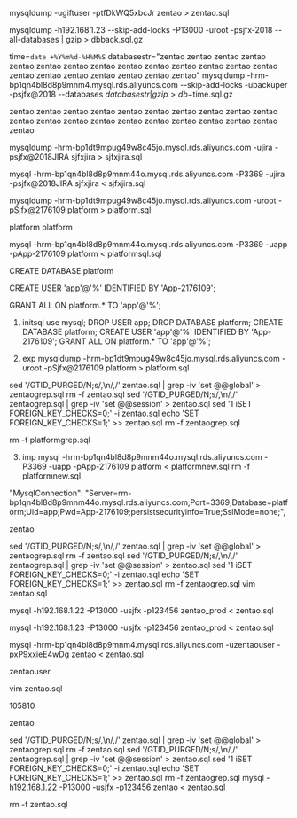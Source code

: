 
mysqldump -ugiftuser -ptfDkWQ5xbcJr zentao > zentao.sql

mysqldump -h192.168.1.23 --skip-add-locks -P13000 -uroot -psjfx-2018 --all-databases | gzip > dbback.sql.gz

time=`date +%Y%m%d-%H%M%S`
databasestr="zentao zentao zentao zentao zentao zentao zentao zentao zentao zentao zentao zentao zentao zentao zentao zentao zentao zentao zentao zentao zentao"
mysqldump -hrm-bp1qn4bl8d8p9mnm4.mysql.rds.aliyuncs.com --skip-add-locks -ubackuper -psjfx@2018 --databases $databasestr | gzip > db-$time.sql.gz


zentao zentao zentao zentao zentao zentao zentao zentao zentao zentao zentao zentao zentao zentao zentao zentao zentao zentao zentao zentao zentao 


 mysqldump -hrm-bp1dt9mpug49w8c45jo.mysql.rds.aliyuncs.com -ujira -psjfx@2018JIRA sjfxjira > sjfxjira.sql



mysql -hrm-bp1qn4bl8d8p9mnm44o.mysql.rds.aliyuncs.com -P3369 -ujira -psjfx@2018JIRA sjfxjira < sjfxjira.sql


mysqldump -hrm-bp1dt9mpug49w8c45jo.mysql.rds.aliyuncs.com -uroot -pSjfx@2176109 platform > platform.sql

platform
platform

mysql -hrm-bp1qn4bl8d8p9mnm44o.mysql.rds.aliyuncs.com -P3369 -uapp -pApp-2176109 platform < platformsql.sql

CREATE DATABASE platform

CREATE USER 'app'@'%' IDENTIFIED BY 'App-2176109';

GRANT ALL ON platform.* TO 'app'@'%';


1. initsql
use mysql;
DROP USER  app;
DROP DATABASE platform;
CREATE DATABASE platform;
CREATE USER 'app'@'%' IDENTIFIED BY 'App-2176109';
GRANT ALL ON platform.* TO 'app'@'%';

2. exp
mysqldump -hrm-bp1dt9mpug49w8c45jo.mysql.rds.aliyuncs.com -uroot -pSjfx@2176109 platform > platform.sql

sed '/GTID_PURGED/N;s/,\n/,/' zentao.sql | grep -iv 'set @@global' > zentaogrep.sql
rm -f zentao.sql
sed '/GTID_PURGED/N;s/,\n/,/' zentaogrep.sql | grep -iv 'set @@session' > zentao.sql
sed '1 iSET FOREIGN_KEY_CHECKS=0;' -i zentao.sql
echo 'SET FOREIGN_KEY_CHECKS=1;' >> zentao.sql
rm -f zentaogrep.sql

rm -f platformgrep.sql

3. imp
mysql -hrm-bp1qn4bl8d8p9mnm44o.mysql.rds.aliyuncs.com -P3369 -uapp -pApp-2176109 platform < platformnew.sql
rm -f platformnew.sql

"MysqlConnection": "Server=rm-bp1qn4bl8d8p9mnm44o.mysql.rds.aliyuncs.com;Port=3369;Database=platform;Uid=app;Pwd=App-2176109;persistsecurityinfo=True;SslMode=none;",

zentao

sed '/GTID_PURGED/N;s/,\n/,/' zentao.sql | grep -iv 'set @@global' > zentaogrep.sql
rm -f zentao.sql
sed '/GTID_PURGED/N;s/,\n/,/' zentaogrep.sql | grep -iv 'set @@session' > zentao.sql
sed '1 iSET FOREIGN_KEY_CHECKS=0;' -i zentao.sql
echo 'SET FOREIGN_KEY_CHECKS=1;' >> zentao.sql
rm -f zentaogrep.sql
vim zentao.sql

mysql -h192.168.1.22 -P13000 -usjfx -p123456 zentao_prod < zentao.sql

mysql -h192.168.1.23 -P13000 -usjfx -p123456 zentao_prod < zentao.sql

mysql -hrm-bp1qn4bl8d8p9mnm4.mysql.rds.aliyuncs.com -uzentaouser -pxP9xxieE4wDg zentao < zentao.sql

zentaouser

vim zentao.sql

105810

zentao

sed '/GTID_PURGED/N;s/,\n/,/' zentao.sql | grep -iv 'set @@global' > zentaogrep.sql
rm -f zentao.sql
sed '/GTID_PURGED/N;s/,\n/,/' zentaogrep.sql | grep -iv 'set @@session' > zentao.sql
sed '1 iSET FOREIGN_KEY_CHECKS=0;' -i zentao.sql
echo 'SET FOREIGN_KEY_CHECKS=1;' >> zentao.sql
rm -f zentaogrep.sql
mysql -h192.168.1.22 -P13000 -usjfx -p123456 zentao < zentao.sql

rm -f zentao.sql

